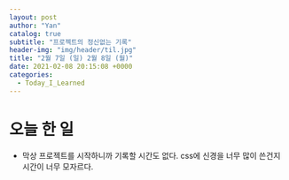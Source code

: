 ```yaml
---
layout: post
author: "Yan"
catalog: true
subtitle: "프로젝트의 정신없는 기록"
header-img: "img/header/til.jpg"
title: "2월 7일 (일) 2월 8일 (월)"
date: 2021-02-08 20:15:08 +0000
categories:
  - Today_I_Learned
---
```


# 오늘 한 일

- 막상 프로젝트를 시작하니까 기록할 시간도 없다. css에 신경을 너무 많이 쓴건지 시간이 너무 모자르다.

